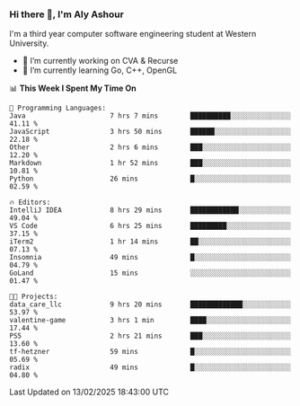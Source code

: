 ### Hi there 👋, I'm Aly Ashour
I'm a third year computer software engineering student at Western University.

- 🔭 I’m currently working on CVA & Recurse
- 🌱 I’m currently learning Go, C++, OpenGL

<!--START_SECTION:waka-->
📊 **This Week I Spent My Time On** 

```text
💬 Programming Languages: 
Java                     7 hrs 7 mins        ██████████░░░░░░░░░░░░░░░   41.11 % 
JavaScript               3 hrs 50 mins       ██████░░░░░░░░░░░░░░░░░░░   22.18 % 
Other                    2 hrs 6 mins        ███░░░░░░░░░░░░░░░░░░░░░░   12.20 % 
Markdown                 1 hr 52 mins        ███░░░░░░░░░░░░░░░░░░░░░░   10.81 % 
Python                   26 mins             █░░░░░░░░░░░░░░░░░░░░░░░░   02.59 % 

🔥 Editors: 
IntelliJ IDEA            8 hrs 29 mins       ████████████░░░░░░░░░░░░░   49.04 % 
VS Code                  6 hrs 25 mins       █████████░░░░░░░░░░░░░░░░   37.15 % 
iTerm2                   1 hr 14 mins        ██░░░░░░░░░░░░░░░░░░░░░░░   07.13 % 
Insomnia                 49 mins             █░░░░░░░░░░░░░░░░░░░░░░░░   04.79 % 
GoLand                   15 mins             ░░░░░░░░░░░░░░░░░░░░░░░░░   01.47 % 

🐱‍💻 Projects: 
data_care_llc            9 hrs 20 mins       █████████████░░░░░░░░░░░░   53.97 % 
valentine-game           3 hrs 1 min         ████░░░░░░░░░░░░░░░░░░░░░   17.44 % 
PS5                      2 hrs 21 mins       ███░░░░░░░░░░░░░░░░░░░░░░   13.60 % 
tf-hetzner               59 mins             █░░░░░░░░░░░░░░░░░░░░░░░░   05.69 % 
radix                    49 mins             █░░░░░░░░░░░░░░░░░░░░░░░░   04.80 % 
```


 Last Updated on 13/02/2025 18:43:00 UTC
<!--END_SECTION:waka-->
